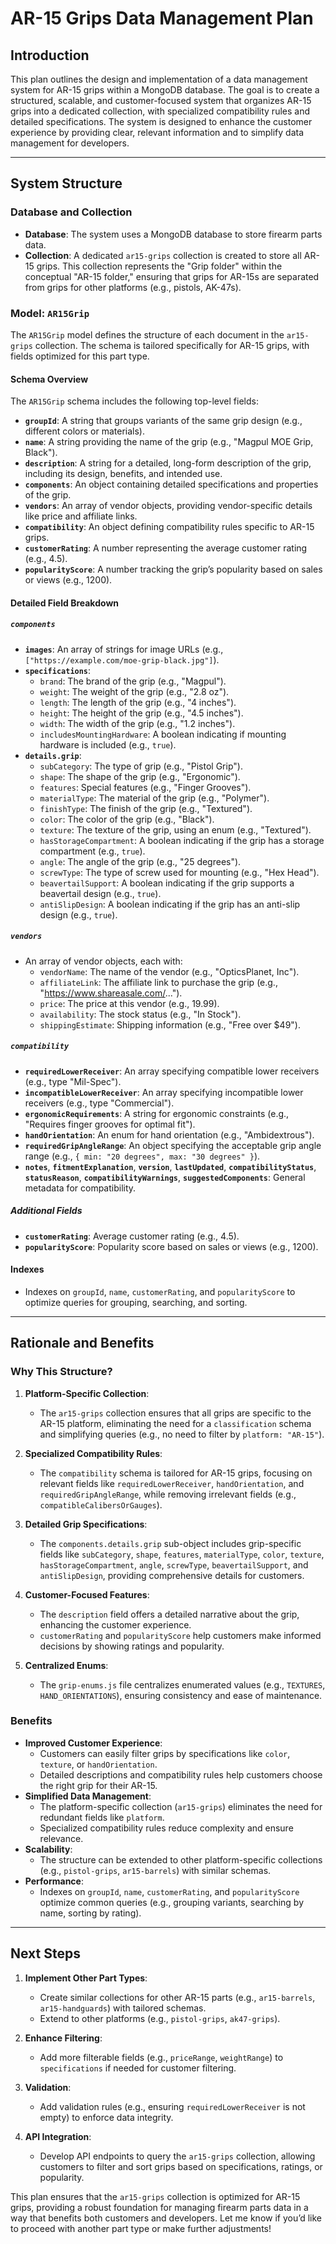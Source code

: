 # AR-15 Grips Data Management Plan

## Introduction
This plan outlines the design and implementation of a data management system for AR-15 grips within a MongoDB database. The goal is to create a structured, scalable, and customer-focused system that organizes AR-15 grips into a dedicated collection, with specialized compatibility rules and detailed specifications. The system is designed to enhance the customer experience by providing clear, relevant information and to simplify data management for developers.

---

## System Structure

### **Database and Collection**
- **Database**: The system uses a MongoDB database to store firearm parts data.
- **Collection**: A dedicated `ar15-grips` collection is created to store all AR-15 grips. This collection represents the "Grip folder" within the conceptual "AR-15 folder," ensuring that grips for AR-15s are separated from grips for other platforms (e.g., pistols, AK-47s).

### **Model: `AR15Grip`**
The `AR15Grip` model defines the structure of each document in the `ar15-grips` collection. The schema is tailored specifically for AR-15 grips, with fields optimized for this part type.

#### **Schema Overview**
The `AR15Grip` schema includes the following top-level fields:
- **`groupId`**: A string that groups variants of the same grip design (e.g., different colors or materials).
- **`name`**: A string providing the name of the grip (e.g., "Magpul MOE Grip, Black").
- **`description`**: A string for a detailed, long-form description of the grip, including its design, benefits, and intended use.
- **`components`**: An object containing detailed specifications and properties of the grip.
- **`vendors`**: An array of vendor objects, providing vendor-specific details like price and affiliate links.
- **`compatibility`**: An object defining compatibility rules specific to AR-15 grips.
- **`customerRating`**: A number representing the average customer rating (e.g., 4.5).
- **`popularityScore`**: A number tracking the grip’s popularity based on sales or views (e.g., 1200).

#### **Detailed Field Breakdown**

##### **`components`**
- **`images`**: An array of strings for image URLs (e.g., `["https://example.com/moe-grip-black.jpg"]`).
- **`specifications`**:
  - `brand`: The brand of the grip (e.g., "Magpul").
  - `weight`: The weight of the grip (e.g., "2.8 oz").
  - `length`: The length of the grip (e.g., "4 inches").
  - `height`: The height of the grip (e.g., "4.5 inches").
  - `width`: The width of the grip (e.g., "1.2 inches").
  - `includesMountingHardware`: A boolean indicating if mounting hardware is included (e.g., `true`).
- **`details.grip`**:
  - `subCategory`: The type of grip (e.g., "Pistol Grip").
  - `shape`: The shape of the grip (e.g., "Ergonomic").
  - `features`: Special features (e.g., "Finger Grooves").
  - `materialType`: The material of the grip (e.g., "Polymer").
  - `finishType`: The finish of the grip (e.g., "Textured").
  - `color`: The color of the grip (e.g., "Black").
  - `texture`: The texture of the grip, using an enum (e.g., "Textured").
  - `hasStorageCompartment`: A boolean indicating if the grip has a storage compartment (e.g., `true`).
  - `angle`: The angle of the grip (e.g., "25 degrees").
  - `screwType`: The type of screw used for mounting (e.g., "Hex Head").
  - `beavertailSupport`: A boolean indicating if the grip supports a beavertail design (e.g., `true`).
  - `antiSlipDesign`: A boolean indicating if the grip has an anti-slip design (e.g., `true`).

##### **`vendors`**
- An array of vendor objects, each with:
  - `vendorName`: The name of the vendor (e.g., "OpticsPlanet, Inc").
  - `affiliateLink`: The affiliate link to purchase the grip (e.g., "https://www.shareasale.com/...").
  - `price`: The price at this vendor (e.g., 19.99).
  - `availability`: The stock status (e.g., "In Stock").
  - `shippingEstimate`: Shipping information (e.g., "Free over $49").

##### **`compatibility`**
- **`requiredLowerReceiver`**: An array specifying compatible lower receivers (e.g., type "Mil-Spec").
- **`incompatibleLowerReceiver`**: An array specifying incompatible lower receivers (e.g., type "Commercial").
- **`ergonomicRequirements`**: A string for ergonomic constraints (e.g., "Requires finger grooves for optimal fit").
- **`handOrientation`**: An enum for hand orientation (e.g., "Ambidextrous").
- **`requiredGripAngleRange`**: An object specifying the acceptable grip angle range (e.g., `{ min: "20 degrees", max: "30 degrees" }`).
- **`notes`**, **`fitmentExplanation`**, **`version`**, **`lastUpdated`**, **`compatibilityStatus`**, **`statusReason`**, **`compatibilityWarnings`**, **`suggestedComponents`**: General metadata for compatibility.

##### **Additional Fields**
- **`customerRating`**: Average customer rating (e.g., 4.5).
- **`popularityScore`**: Popularity score based on sales or views (e.g., 1200).

#### **Indexes**
- Indexes on `groupId`, `name`, `customerRating`, and `popularityScore` to optimize queries for grouping, searching, and sorting.

---

## Rationale and Benefits

### **Why This Structure?**
1. **Platform-Specific Collection**:
   - The `ar15-grips` collection ensures that all grips are specific to the AR-15 platform, eliminating the need for a `classification` schema and simplifying queries (e.g., no need to filter by `platform: "AR-15"`).

2. **Specialized Compatibility Rules**:
   - The `compatibility` schema is tailored for AR-15 grips, focusing on relevant fields like `requiredLowerReceiver`, `handOrientation`, and `requiredGripAngleRange`, while removing irrelevant fields (e.g., `compatibleCalibersOrGauges`).

3. **Detailed Grip Specifications**:
   - The `components.details.grip` sub-object includes grip-specific fields like `subCategory`, `shape`, `features`, `materialType`, `color`, `texture`, `hasStorageCompartment`, `angle`, `screwType`, `beavertailSupport`, and `antiSlipDesign`, providing comprehensive details for customers.

4. **Customer-Focused Features**:
   - The `description` field offers a detailed narrative about the grip, enhancing the customer experience.
   - `customerRating` and `popularityScore` help customers make informed decisions by showing ratings and popularity.

5. **Centralized Enums**:
   - The `grip-enums.js` file centralizes enumerated values (e.g., `TEXTURES`, `HAND_ORIENTATIONS`), ensuring consistency and ease of maintenance.

### **Benefits**
- **Improved Customer Experience**:
  - Customers can easily filter grips by specifications like `color`, `texture`, or `handOrientation`.
  - Detailed descriptions and compatibility rules help customers choose the right grip for their AR-15.
- **Simplified Data Management**:
  - The platform-specific collection (`ar15-grips`) eliminates the need for redundant fields like `platform`.
  - Specialized compatibility rules reduce complexity and ensure relevance.
- **Scalability**:
  - The structure can be extended to other platform-specific collections (e.g., `pistol-grips`, `ar15-barrels`) with similar schemas.
- **Performance**:
  - Indexes on `groupId`, `name`, `customerRating`, and `popularityScore` optimize common queries (e.g., grouping variants, searching by name, sorting by rating).

---

## Next Steps
1. **Implement Other Part Types**:
   - Create similar collections for other AR-15 parts (e.g., `ar15-barrels`, `ar15-handguards`) with tailored schemas.
   - Extend to other platforms (e.g., `pistol-grips`, `ak47-grips`).

2. **Enhance Filtering**:
   - Add more filterable fields (e.g., `priceRange`, `weightRange`) to `specifications` if needed for customer filtering.

3. **Validation**:
   - Add validation rules (e.g., ensuring `requiredLowerReceiver` is not empty) to enforce data integrity.

4. **API Integration**:
   - Develop API endpoints to query the `ar15-grips` collection, allowing customers to filter and sort grips based on specifications, ratings, or popularity.

This plan ensures that the `ar15-grips` collection is optimized for AR-15 grips, providing a robust foundation for managing firearm parts data in a way that benefits both customers and developers. Let me know if you’d like to proceed with another part type or make further adjustments!
